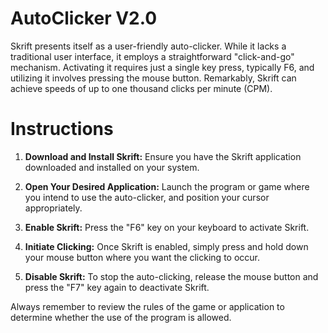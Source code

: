 # AutoClicker V2.0
Skrift presents itself as a user-friendly auto-clicker. While it lacks a traditional user interface, it employs a straightforward "click-and-go" mechanism. Activating it requires just a single key press, typically F6, and utilizing it involves pressing the mouse button. Remarkably, Skrift can achieve speeds of up to one thousand clicks per minute (CPM).

# Instructions
1. **Download and Install Skrift:**
   Ensure you have the Skrift application downloaded and installed on your system.

2. **Open Your Desired Application:**
   Launch the program or game where you intend to use the auto-clicker, and position your cursor appropriately.

3. **Enable Skrift:**
   Press the "F6" key on your keyboard to activate Skrift.
   
5. **Initiate Clicking:**
   Once Skrift is enabled, simply press and hold down your mouse button where you want the clicking to occur.

6. **Disable Skrift:**
   To stop the auto-clicking, release the mouse button and press the "F7" key again to deactivate Skrift.

Always remember to review the rules of the game or application to determine whether the use of the program is allowed.
